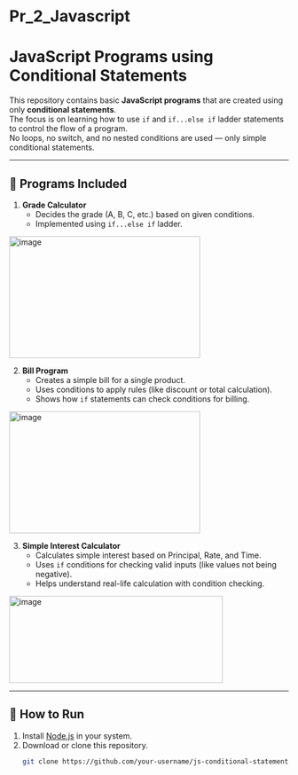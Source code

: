# Pr_2_Javascript

# JavaScript Programs using Conditional Statements

This repository contains basic **JavaScript programs** that are created using only **conditional statements**.  
The focus is on learning how to use `if` and `if...else if` ladder statements to control the flow of a program.  
No loops, no switch, and no nested conditions are used — only simple conditional statements.

---

## 📌 Programs Included

1. **Grade Calculator**
   - Decides the grade (A, B, C, etc.) based on given conditions.
   - Implemented using `if...else if` ladder.
  


<img width="344" height="220" alt="image" src="https://github.com/user-attachments/assets/94d1ed02-ef1e-4921-8714-48ced8a67c01" />




2. **Bill Program**
   - Creates a simple bill for a single product.
   - Uses conditions to apply rules (like discount or total calculation).
   - Shows how `if` statements can check conditions for billing.
  

<img width="344" height="220" alt="image" src="https://github.com/user-attachments/assets/567205e5-c10c-4304-a2ab-75ddde6b03cc" />





3. **Simple Interest Calculator**
   - Calculates simple interest based on Principal, Rate, and Time.
   - Uses `if` conditions for checking valid inputs (like values not being negative).
   - Helps understand real-life calculation with condition checking.
  

<img width="385" height="157" alt="image" src="https://github.com/user-attachments/assets/b201ffb0-2d69-4ac6-ae2e-0cf9042f70d1" />


---

## 🚀 How to Run
1. Install [Node.js](https://nodejs.org/) in your system.  
2. Download or clone this repository.  
   ```bash
   git clone https://github.com/your-username/js-conditional-statements.git
